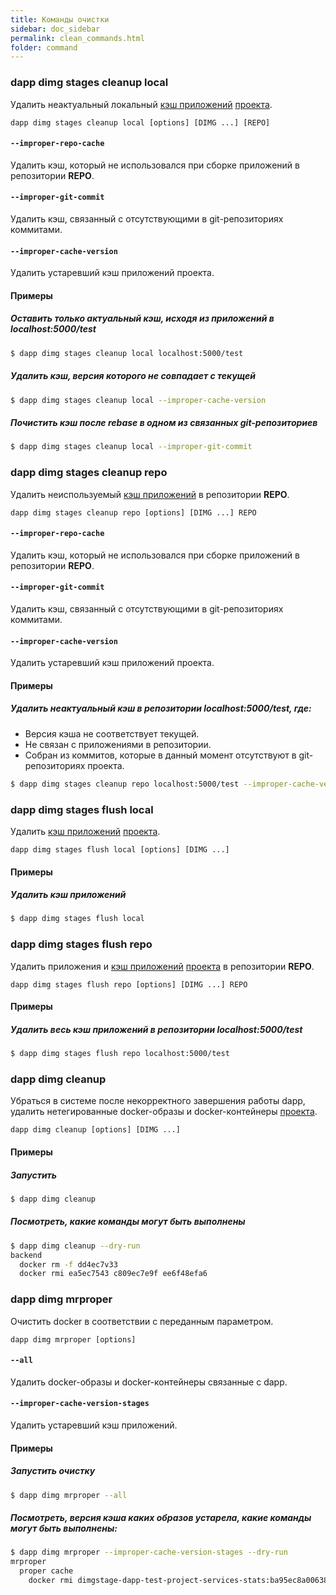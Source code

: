 ```yaml
---
title: Команды очистки
sidebar: doc_sidebar
permalink: clean_commands.html
folder: command
---
```


### dapp dimg stages cleanup local
Удалить неактуальный локальный [кэш приложений](definitions.html#кэш-приложения) [проекта](definitions.html#проект).

```
dapp dimg stages cleanup local [options] [DIMG ...] [REPO]
```

#### `--improper-repo-cache`
Удалить кэш, который не использовался при сборке приложений в репозитории **REPO**.

#### `--improper-git-commit`
Удалить кэш, связанный с отсутствующими в git-репозиториях коммитами.

#### `--improper-cache-version`
Удалить устаревший кэш приложений проекта.

#### Примеры

##### Оставить только актуальный кэш, исходя из приложений в localhost:5000/test
```bash
$ dapp dimg stages cleanup local localhost:5000/test
```

##### Удалить кэш, версия которого не совпадает с текущей
```bash
$ dapp dimg stages cleanup local --improper-cache-version
```

##### Почистить кэш после rebase в одном из связанных git-репозиториев
```bash
$ dapp dimg stages cleanup local --improper-git-commit
```

### dapp dimg stages cleanup repo
Удалить неиспользуемый [кэш приложений](definitions.html#кэш-приложения) в репозитории **REPO**.

```
dapp dimg stages cleanup repo [options] [DIMG ...] REPO
```

#### `--improper-repo-cache`
Удалить кэш, который не использовался при сборке приложений в репозитории **REPO**.

#### `--improper-git-commit`
Удалить кэш, связанный с отсутствующими в git-репозиториях коммитами.

#### `--improper-cache-version`
Удалить устаревший кэш приложений проекта.

#### Примеры

##### Удалить неактуальный кэш в репозитории localhost:5000/test, где:

* Версия кэша не соответствует текущей.
* Не связан с приложениями в репозитории.
* Собран из коммитов, которые в данный момент отсутствуют в git-репозиториях проекта.

```bash
$ dapp dimg stages cleanup repo localhost:5000/test --improper-cache-version --improper-repo-cache --improper-git-commit
```

### dapp dimg stages flush local
Удалить [кэш приложений](definitions.html#кэш-приложения) [проекта](definitions.html#проект).

```
dapp dimg stages flush local [options] [DIMG ...]
```

#### Примеры

##### Удалить кэш приложений
```bash
$ dapp dimg stages flush local
```

### dapp dimg stages flush repo
Удалить приложения и [кэш приложений](definitions.html#кэш-приложения) [проекта](definitions.html#проект) в репозитории **REPO**.

```
dapp dimg stages flush repo [options] [DIMG ...] REPO
```

#### Примеры

##### Удалить весь кэш приложений в репозитории localhost:5000/test
```bash
$ dapp dimg stages flush repo localhost:5000/test
```

### dapp dimg cleanup
Убраться в системе после некорректного завершения работы dapp, удалить нетегированные docker-образы и docker-контейнеры [проекта](definitions.html#проект).

```
dapp dimg cleanup [options] [DIMG ...]
```

#### Примеры

##### Запустить
```bash
$ dapp dimg cleanup
```

##### Посмотреть, какие команды могут быть выполнены
```bash
$ dapp dimg cleanup --dry-run
backend
  docker rm -f dd4ec7v33
  docker rmi ea5ec7543 c809ec7e9f ee6f48efa6
```

### dapp dimg mrproper
Очистить docker в соответствии с переданным параметром.

```
dapp dimg mrproper [options]
```

#### `--all`
Удалить docker-образы и docker-контейнеры связанные с dapp.

#### `--improper-cache-version-stages`
Удалить устаревший кэш приложений.

#### Примеры

##### Запустить очистку
```bash
$ dapp dimg mrproper --all
```

##### Посмотреть, версия кэша каких образов устарела, какие команды могут быть выполнены:
```bash
$ dapp dimg mrproper --improper-cache-version-stages --dry-run
mrproper
  proper cache
    docker rmi dimgstage-dapp-test-project-services-stats:ba95ec8a00638ddac413a13e303715dd2c93b80295c832af440c04a46f3e8555 dimgstage-dapp-test-project-services-stats:f53af70566ec23fb634800d159425da6e7e61937afa95e4ed8bf531f3503daa6
```
